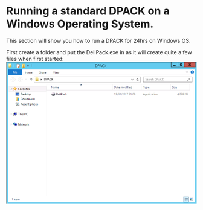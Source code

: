 # Running a standard DPACK on a Windows Operating System.

This section will show you how to run a DPACK for 24hrs on Windows OS.

First create a folder and put the DellPack.exe in as it will create quite a few files when first started:
![Win-DPACK-Folder](files/Windows/Win_DPACK_Folder.PNG)
